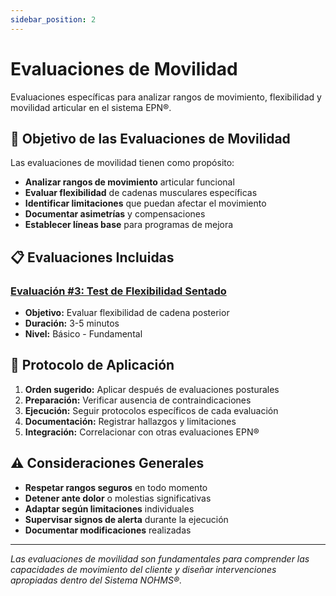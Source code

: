 ```yaml
---
sidebar_position: 2
---
```


# Evaluaciones de Movilidad

Evaluaciones específicas para analizar rangos de movimiento, flexibilidad y movilidad articular en el sistema EPN®.

## 🎯 Objetivo de las Evaluaciones de Movilidad

Las evaluaciones de movilidad tienen como propósito:

- **Analizar rangos de movimiento** articular funcional
- **Evaluar flexibilidad** de cadenas musculares específicas
- **Identificar limitaciones** que puedan afectar el movimiento
- **Documentar asimetrías** y compensaciones
- **Establecer líneas base** para programas de mejora

## 📋 Evaluaciones Incluidas

### [Evaluación #3: Test de Flexibilidad Sentado](./test-flexibilidad-sentado.md)
- **Objetivo:** Evaluar flexibilidad de cadena posterior
- **Duración:** 3-5 minutos
- **Nivel:** Básico - Fundamental

## 🔄 Protocolo de Aplicación

1. **Orden sugerido:** Aplicar después de evaluaciones posturales
2. **Preparación:** Verificar ausencia de contraindicaciones
3. **Ejecución:** Seguir protocolos específicos de cada evaluación
4. **Documentación:** Registrar hallazgos y limitaciones
5. **Integración:** Correlacionar con otras evaluaciones EPN®

## ⚠️ Consideraciones Generales

- **Respetar rangos seguros** en todo momento
- **Detener ante dolor** o molestias significativas
- **Adaptar según limitaciones** individuales
- **Supervisar signos de alerta** durante la ejecución
- **Documentar modificaciones** realizadas

---

*Las evaluaciones de movilidad son fundamentales para comprender las capacidades de movimiento del cliente y diseñar intervenciones apropiadas dentro del Sistema NOHMS®.*
